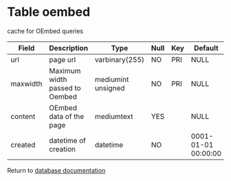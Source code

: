Table oembed
===========
cache for OEmbed queries

| Field    | Description                    | Type               | Null | Key | Default             | Extra |    
| -------- | ------------------------------ | ------------------ | ---- | --- | ------------------- | ----- |    
| url      | page url                       | varbinary(255)     | NO   | PRI | NULL                |       |    
| maxwidth | Maximum width passed to Oembed | mediumint unsigned | NO   | PRI | NULL                |       |    
| content  | OEmbed data of the page        | mediumtext         | YES  |     | NULL                |       |    
| created  | datetime of creation           | datetime           | NO   |     | 0001-01-01 00:00:00 |       |    

Return to [database documentation](help/database)
